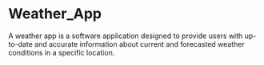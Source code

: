 # Weather_App
A weather app is a software application designed to provide users with up-to-date and accurate information about current and forecasted weather conditions in a specific location.
